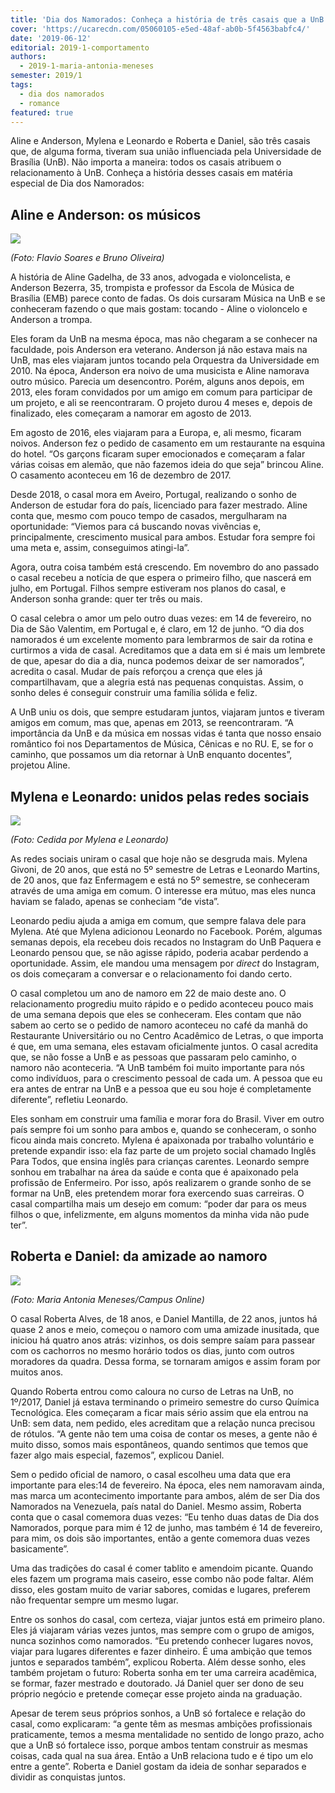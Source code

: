 ```yaml
---
title: 'Dia dos Namorados: Conheça a história de três casais que a UnB uniu'
cover: 'https://ucarecdn.com/05060105-e5ed-48af-ab0b-5f4563babfc4/'
date: '2019-06-12'
editorial: 2019-1-comportamento
authors:
  - 2019-1-maria-antonia-meneses
semester: 2019/1
tags:
  - dia dos namorados
  - romance
featured: true
---
```

Aline e Anderson, Mylena e Leonardo e Roberta e Daniel, são três casais que, de alguma forma, tiveram sua união influenciada pela Universidade de Brasília (UnB). Não importa a maneira: todos os casais atribuem o relacionamento à UnB. Conheça a história desses casais em matéria especial de Dia dos Namorados:

## Aline e Anderson: os músicos

![](https://ucarecdn.com/09a54fc2-2ef0-4855-83f5-916911064fb7/)

_(Foto: Flavio Soares e Bruno Oliveira)_

A história de Aline Gadelha, de 33 anos, advogada e violoncelista, e Anderson Bezerra, 35, trompista e professor da Escola de Música de Brasília (EMB) parece conto de fadas. Os dois cursaram Música na UnB e se conheceram fazendo o que mais gostam: tocando - Aline o violoncelo e Anderson a trompa. 

Eles foram da UnB na mesma época, mas não chegaram a se conhecer na faculdade, pois Anderson era veterano. Anderson já não estava mais na UnB, mas eles viajaram juntos tocando pela Orquestra da Universidade em 2010. Na época, Anderson era noivo de uma musicista e Aline namorava outro músico. Parecia um desencontro. Porém, alguns anos depois, em 2013, eles foram convidados por um amigo em comum para participar de um projeto, e ali se reencontraram. O projeto durou 4 meses e, depois de finalizado, eles começaram a namorar em agosto de 2013. 

Em agosto de 2016, eles viajaram para a Europa, e, ali mesmo, ficaram noivos. Anderson fez o pedido de casamento em um restaurante na esquina do hotel. “Os garçons ficaram super emocionados e começaram a falar várias coisas em alemão, que não fazemos ideia do que seja” brincou Aline. O casamento aconteceu em 16 de dezembro de 2017.

Desde 2018, o casal mora em Aveiro, Portugal, realizando o sonho de Anderson de estudar fora do país, licenciado para fazer mestrado. Aline conta que, mesmo com pouco tempo de casados, mergulharam na oportunidade: “Viemos para cá buscando novas vivências e, principalmente, crescimento musical para ambos. Estudar fora sempre foi uma meta e, assim, conseguimos atingi-la”.

Agora, outra coisa também está crescendo. Em novembro do ano passado o casal recebeu a notícia de que espera o primeiro filho, que nascerá em julho, em Portugal. Filhos sempre estiveram nos planos do casal, e Anderson sonha grande: quer ter três ou mais. 

O casal celebra o amor um pelo outro duas vezes: em 14 de fevereiro, no Dia de São Valentim, em Portugal e, é claro, em 12 de junho. “O dia dos namorados é um excelente momento para lembrarmos de sair da rotina e curtirmos a vida de casal. Acreditamos que a data em si é mais um lembrete de que, apesar do dia a dia, nunca podemos deixar de ser namorados”, acredita o casal. Mudar de país reforçou a crença que eles já compartilhavam, que a alegria está nas pequenas conquistas. Assim, o sonho deles é conseguir construir uma família sólida e feliz. 

A UnB uniu os dois, que sempre estudaram juntos, viajaram juntos e tiveram amigos em comum, mas que, apenas em 2013, se reencontraram. “A importância da UnB e da música em nossas vidas é tanta que nosso ensaio romântico foi nos Departamentos de Música, Cênicas e no RU. E, se for o caminho, que possamos um dia retornar à UnB enquanto docentes”, projetou Aline.

## Mylena e Leonardo: unidos pelas redes sociais

![](https://ucarecdn.com/9896501b-96ae-4387-88b3-002fd30c6d36/-/crop/960x799/0,68/-/preview/)

_(Foto: Cedida por Mylena e Leonardo)_

As redes sociais uniram o casal que hoje não se desgruda mais. Mylena Givoni, de 20 anos, que está no 5º semestre de Letras e Leonardo Martins, de 20 anos, que faz Enfermagem e está no 5º semestre, se conheceram através de uma amiga em comum. O interesse era mútuo, mas eles nunca haviam se falado, apenas se conheciam “de vista”.

Leonardo pediu ajuda a amiga em comum, que sempre falava dele para Mylena. Até que Mylena adicionou Leonardo no Facebook. Porém, algumas semanas depois, ela recebeu dois recados no Instagram do UnB Paquera e Leonardo pensou que, se não agisse rápido, poderia acabar perdendo a oportunidade. Assim, ele mandou uma mensagem por _direct_ do Instagram, os dois começaram a conversar e o relacionamento foi dando certo.

O casal completou um ano de namoro em 22 de maio deste ano. O relacionamento progrediu muito rápido e o pedido aconteceu pouco mais de uma semana depois que eles se conheceram. Eles contam que não sabem ao certo se o pedido de namoro aconteceu no café da manhã do Restaurante Universitário ou no Centro Acadêmico de Letras, o que importa é que, em uma semana, eles estavam oficialmente juntos. O casal acredita que, se não fosse a UnB e as pessoas que passaram pelo caminho, o namoro não aconteceria. “A UnB também foi muito importante para nós como indivíduos, para o crescimento pessoal de cada um. A pessoa que eu era antes de entrar na UnB e a pessoa que eu sou hoje é completamente diferente”, refletiu Leonardo. 

Eles sonham em construir uma família e morar fora do Brasil. Viver em outro país sempre foi um sonho para ambos e, quando se conheceram, o sonho ficou ainda mais concreto. Mylena é apaixonada por trabalho voluntário e pretende expandir isso: ela faz parte de um projeto social chamado Inglês Para Todos, que ensina inglês para crianças carentes. Leonardo sempre sonhou em trabalhar na área da saúde e conta que é apaixonado pela profissão de Enfermeiro. Por isso, após realizarem o grande sonho de se formar na UnB, eles pretendem morar fora exercendo suas carreiras. O casal compartilha mais um desejo em comum: “poder dar para os meus filhos o que, infelizmente, em alguns momentos da minha vida não pude ter”. 

## Roberta e Daniel: da amizade ao namoro

![](https://ucarecdn.com/bef76ce7-05e5-4ad3-8b80-1108ff89dc6d/-/crop/3024x2377/0,780/-/preview/-/enhance/50/)

_(Foto: Maria Antonia Meneses/Campus Online)_

O casal Roberta Alves, de 18 anos, e Daniel Mantilla, de 22 anos, juntos há quase 2 anos e meio, começou o namoro com uma amizade inusitada, que iniciou há quatro anos atrás: vizinhos, os dois sempre saíam para passear com os cachorros no mesmo horário todos os dias, junto com outros moradores da quadra. Dessa forma, se tornaram amigos e assim foram por muitos anos. 

Quando Roberta entrou como caloura no curso de Letras na UnB, no 1º/2017, Daniel já estava terminando o primeiro semestre do curso Química Tecnológica. Eles começaram a ficar mais sério assim que ela entrou na UnB: sem data, nem pedido, eles acreditam que a relação nunca precisou de rótulos. “A gente não tem uma coisa de contar os meses, a gente não é muito disso, somos mais espontâneos, quando sentimos que temos que fazer algo mais especial, fazemos”, explicou Daniel.

Sem o pedido oficial de namoro, o casal escolheu uma data que era importante para eles:14 de fevereiro. Na época, eles nem namoravam ainda, mas marca um acontecimento importante para ambos, além de ser Dia dos Namorados na Venezuela, país natal do Daniel. Mesmo assim, Roberta conta que o casal comemora duas vezes: “Eu tenho duas datas de Dia dos Namorados, porque para mim é 12 de junho, mas também é 14 de fevereiro, para mim, os dois são importantes, então a gente comemora duas vezes basicamente”.

Uma das tradições do casal é comer tablito e amendoim picante. Quando eles fazem um  programa mais caseiro, esse combo não pode faltar. Além disso, eles gostam muito de variar sabores, comidas e lugares, preferem não frequentar sempre um mesmo lugar.

Entre os sonhos do casal, com certeza, viajar juntos está em primeiro plano. Eles já viajaram várias vezes juntos, mas sempre com o grupo de amigos, nunca sozinhos como namorados. “Eu pretendo conhecer lugares novos, viajar para lugares diferentes e fazer dinheiro. É uma ambição que temos juntos e separados também”, explicou Roberta. Além desse sonho, eles também projetam o futuro: Roberta sonha em ter uma carreira acadêmica, se formar, fazer mestrado e doutorado. Já Daniel quer ser dono de seu próprio negócio e pretende começar esse projeto ainda na graduação.

Apesar de terem seus próprios sonhos, a UnB só fortalece e relação do casal, como explicaram: “a gente têm as mesmas ambições profissionais praticamente, temos a mesma mentalidade no sentido de longo prazo, acho que a UnB só fortalece isso, porque ambos tentam construir as mesmas coisas, cada qual na sua área. Então a UnB relaciona tudo e é tipo um elo entre a gente”. Roberta e Daniel gostam da ideia de sonhar separados e dividir as conquistas juntos.
